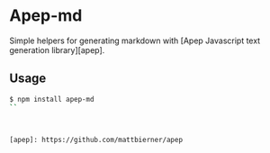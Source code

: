# Apep-md

Simple helpers for generating markdown with [Apep Javascript text generation library][apep].

## Usage

```sh
$ npm install apep-md
``



[apep]: https://github.com/mattbierner/apep
